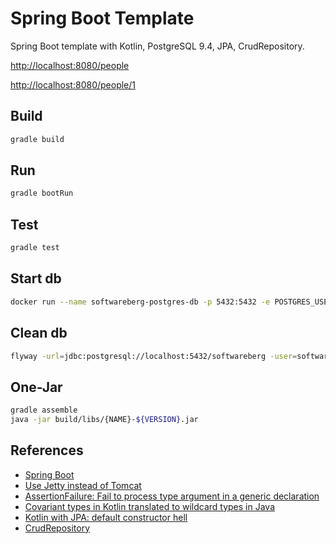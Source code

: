 # Spring Boot Template

Spring Boot template with Kotlin, PostgreSQL 9.4, JPA, CrudRepository.

[http://localhost:8080/people](http://localhost:8080/people)

[http://localhost:8080/people/1](http://localhost:8080/people/1)

## Build

```bash
gradle build
```

## Run

```bash
gradle bootRun
```

## Test

```bash
gradle test
```

## Start db

```bash
docker run --name softwareberg-postgres-db -p 5432:5432 -e POSTGRES_USER=softwareberg -e POSTGRES_PASSWORD=softwareberg -d postgres:9.6
```

## Clean db

```bash
flyway -url=jdbc:postgresql://localhost:5432/softwareberg -user=softwareberg -password=softwareberg clean
```

## One-Jar

```bash
gradle assemble
java -jar build/libs/{NAME}-${VERSION}.jar
```

## References
* [Spring Boot](http://projects.spring.io/spring-boot/)
* [Use Jetty instead of Tomcat](http://docs.spring.io/spring-boot/docs/current/reference/html/howto-embedded-servlet-containers.html#howto-use-jetty-instead-of-tomcat)
* [AssertionFailure: Fail to process type argument in a generic declaration](https://hibernate.atlassian.net/browse/HHH-9403)
* [Covariant types in Kotlin translated to wildcard types in Java](https://youtrack.jetbrains.com/issue/KT-5792)
* [Kotlin with JPA: default constructor hell](http://stackoverflow.com/questions/32038177/kotlin-with-jpa-default-constructor-hell)
* [CrudRepository](http://docs.spring.io/spring-data/data-commons/docs/1.6.1.RELEASE/reference/html/repositories.html)
